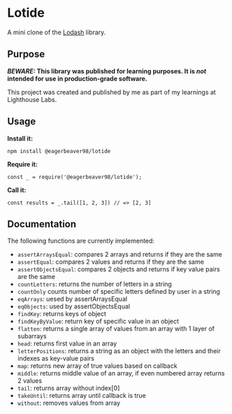 # Lotide

A mini clone of the [Lodash](https://lodash.com) library.

## Purpose

**_BEWARE:_ This library was published for learning purposes. It is _not_ intended for use in production-grade software.**

This project was created and published by me as part of my learnings at Lighthouse Labs. 

## Usage

**Install it:**

`npm install @eagerbeaver98/lotide`

**Require it:**

`const _ = require('@eagerbeaver98/lotide');`

**Call it:**

`const results = _.tail([1, 2, 3]) // => [2, 3]`

## Documentation

The following functions are currently implemented:

* `assertArraysEqual`: compares 2 arrays and returns if they are the same
* `assertEqual`: compares 2 values and returns if they are the same
* `assertObjectsEqual`: compares 2 objects and returns if key value pairs are the same
* `countLetters`: returns the number of letters in a string
* `countOnly` counts number of specific letters defined by user in a string
* `eqArrays`: uesed by assertArraysEqual
* `eqObjects`: used by assertObjectsEqual
* `findKey`: returns keys of object
* `findKeyByValue`: return key of specific value in an object
* `flatten`: returns a single array of values from an array with 1 layer of subarrays
* `head`: returns first value in an array
* `letterPositions`: returns a string as an object with the letters and their indexes as key-value pairs
* `map`: returns new array of true values based on callback
* `middle`: returns middle value of an array, if even numbered array returns 2 values
* `tail`: returns array without index[0]
* `takeUntil`: returns array until callback is true
* `without`: removes values from array